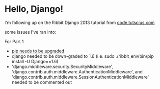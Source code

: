 # Hello, Django!

I'm following up on the Ribbit Django 2013 tutorial from [code.tutsplus.com](http://code.tutsplus.com/tutorials/building-ribbit-in-django--net-29957)

some issues I've ran into:

For Part 1
* [pip needs to be upgraded](https://meejah.ca/blog/pip-install-layout)
* django needed to be down-graded to 1.6 (i.e. sudo ./ribbit_env/bin/pip install -U Django==1.6)
*  'django.middleware.security.SecurityMiddleware', 
'django.contrib.auth.middleware.AuthenticationMiddleware', and
'django.contrib.auth.middleware.SessionAuthenticationMiddleware' needed to be commented out